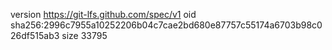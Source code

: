 version https://git-lfs.github.com/spec/v1
oid sha256:2996c7955a10252206b04c7cae2bd680e87757c55174a6703b98c026df515ab3
size 33795
